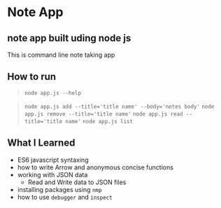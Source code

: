 # Note App
## note app built uding node js

This is command line note taking app
## How to run
> `node app.js --help`

> `node app.js add --title='title name' --body='notes body'`
> `node app.js remove --title='title name'`
> `node app.js read --title='title name'`
> `node app.js list`

## What I Learned
* ES6 javascript syntaxing
* how to write Arrow and anonymous concise functions
* working with JSON data
    * Read and Write data to JSON files
* installing packages using `nmp`
* how to use `debugger` and `inspect`
